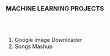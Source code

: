 ### MACHINE LEARNING PROJECTS ###
<br/><br/>

 1. Google Image Downloader <br/>
 2. Songs Mashup <br/>
